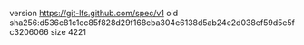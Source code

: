 version https://git-lfs.github.com/spec/v1
oid sha256:d536c81c1ec85f828d29f168cba304e6138d5ab24e2d038ef59d5e5fc3206066
size 4221
